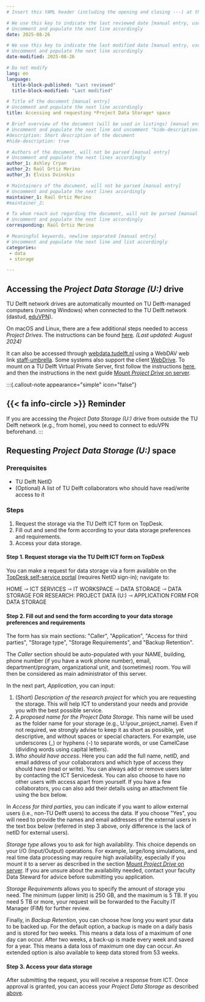 ```yaml
---
# Insert this YAML header (including the opening and closing ---) at the beginning of the document and fill it out accordingly

# We use this key to indicate the last reviewed date [manual entry, use YYYY-MM-DD]
# Uncomment and populate the next line accordingly
date: 2025-08-26

# We use this key to indicate the last modified date [manual entry, use YYYY-MM-DD]
# Uncomment and populate the next line accordingly
date-modified: 2025-08-26

# Do not modify
lang: en
language: 
  title-block-published: "Last reviewed"
  title-block-modified: "Last modified"

# Title of the document [manual entry]
# Uncomment and populate the next line accordingly
title: Accessing and requesting *Project Data Storage* space

# Brief overview of the document (will be used in listings) [manual entry]
# Uncomment and populate the next line and uncomment "hide-description: true".
#description: Short description of the document
#hide-description: true

# Authors of the document, will not be parsed [manual entry]
# Uncomment and populate the next lines accordingly
author_1: Ashley Cryan
author_2: Raúl Ortiz Merino
author_3: Elviss Dvinskis

# Maintainers of the document, will not be parsed [manual entry]
# Uncomment and populate the next lines accordingly
maintainer_1: Raúl Ortiz Merino
#maintainer_2:

# To whom reach out regarding the document, will not be parsed [manual entry]
# Uncomment and populate the next line accordingly
corresponding: Raúl Ortiz Merino

# Meaningful keywords, newline separated [manual entry]
# Uncomment and populate the next line and list accordingly
categories: 
 - data
 - storage

---
```


## Accessing the *Project Data Storage (U:)* drive 

TU Delft network drives are automatically mounted on TU Delft-managed computers (running Windows) when connected to the TU Delft network (dastud, [eduVPN](https://intranet.tudelft.nl/en/-/openvpn?p_l_back_url=%2Fen%2Fgroup%2Fguest%2Fsearch%3Fq%3Dvpn&p_l_back_url_title=Search)).

On macOS and Linux, there are a few additional steps needed to access *Project Drives*. The instructions can be found [here](https://filelist.tudelft.nl/Calendar/2024/08%20August/Project%20storage%20instructions.pdf). *(Last updated: August 2024)*

It can also be accessed through [webdata.tudelft.nl](https://webdata.tudelft.nl/) using a WebDAV web link [staff-umbrella](https://webdata.tudelft.nl/staff-umbrella). Some systems also support the client [WebDrive](https://webdata.tudelft.nl/). To mount on a TU Delft Virtual Private Server, first follow the instructions [here](/docs/infrastructure/VPS_request.md), and then the instructions in the next guide [Mount *Project Drive* on server](project_drive_mounting.md).

:::{.callout-note appearance="simple" icon="false"}
## {{< fa info-circle >}} Reminder

If you are accessing the *Project Data Storage (U:)* drive from outside the TU Delft network (e.g., from home), you need to connect to eduVPN beforehand.
:::

## Requesting *Project Data Storage (U:)* space

### Prerequisites
* TU Delft NetID
* (Optional) A list of TU Delft collaborators who should have read/write access to it

### Steps
1. Request the storage via the TU Delft ICT form on TopDesk.
2. Fill out and send the form according to your data storage preferences and requirements.
3. Access your data storage.

#### **Step 1. Request storage via the TU Delft ICT form on TopDesk**
You can make a request for data storage via a form available on the [TopDesk self-service portal](https://tudelft.topdesk.net/) (requires NetID sign-in); navigate to:

HOME ⇾ ICT SERVICES ⇾ IT WORKSPACE ⇾ DATA STORAGE ⇾ DATA STORAGE FOR RESEARCH: PROJECT DATA (U:) ⇾ APPLICATION FORM FOR DATA STORAGE

#### **Step 2. Fill out and send the form according to your data storage preferences and requirements**
The form has six main sections: "Caller", "Application", "Access for third parties", "Storage type", "Storage Requirements", and "Backup Retention".

The *Caller* section should be auto-populated with your NAME, building, phone number (if you have a work phone number), email, department/program, organizational unit, and (sometimes) room. You will then be considered as main administrator of this server.  

In the next part, *Application*, you can input:
1. (Short) *Description of the research project* for which you are requesting the storage. This will help ICT to understand your needs and provide you with the best possible service.
2. A *proposed name for the Project Data Storage*. This name will be used as the folder name for your storage (e.g., U:\your_project_name). Even if not required, we strongly advise to keep it as short as possible, yet descriptive, and without spaces or special characters. For example, use underscores (_) or hyphens (-) to separate words, or use CamelCase (dividing words using capital letters).
3. *Who should have access*. Here you can add the full name, netID, and email address of your collaborators and which type of access they should have (read or write). You can always add or remove users later by contacting the ICT Servicedesk. You can also choose to have no other users with access apart from yourself. If you have a few collaborators, you can also add their details using an attachment file using the box below.

In *Access for third parties*, you can indicate if you want to allow external users (i.e., non-TU Delft users) to access the data. If you choose "Yes", you will need to provide the names and email addresses of the external users in the text box below (referred in step 3 above, only difference is the lack of netID for external users).

*Storage type* allows you to ask for high availability. This choice depends on your I/O (Input/Output) operations. For example, large/long simulations, and real time data processing may require high availability, especially if you mount it to a server as described in the section [Mount *Project Drive* on server](../data_storage/project_drive_mounting.md). If you are unsure about the availability needed, contact your faculty Data Steward for advice before submitting you application. 

*Storage Requirements* allows you to specify the amount of storage you need. The minimum (upper limit) is 250 GB, and the maximum is 5 TB. If you need 5 TB or more, your request will be forwarded to the Faculty IT Manager (FIM) for further review.

Finally, in *Backup Retention*, you can choose how long you want your data to be backed up. For the default option, a backup is made on a daily basis and is stored for two weeks. This means a data loss of a maximum of one day can occur. After two weeks, a back-up is made every week and saved for a year. This means a data loss of maximum one day can occur. An extended option is also available to keep data stored from 53 weeks.

#### **Step 3. Access your data storage**

After submitting the request, you will receive a response from ICT. Once approval is granted, you can access your *Project Data Storage* as described [above](#accessing-the-project-data-storage-u-drive).